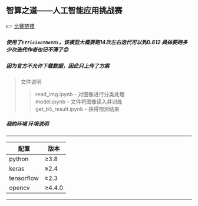 智算之道——人工智能应用挑战赛
------
:point_right:	[比赛链接](https://www.kesci.com/home/competition/5f34b039a5c0e8002d5d008e/content "悬停显示")<br>
##### 使用了`EfficientNetB5`，该模型大概要跑14次左右迭代可以到0.812  ~~具体要跑多少次迭代作者也记不清了~~:blush: <br>
##### 因为官方不允许下载数据，因此只上传了方案

>文件说明
>>read_img.ipynb - 对图像进行分类处理<br>
>>model.ipynb - 文件将图像读入并训练<br>
>>get_b5_result.ipynb - 获得预测结果

##### ___~~我的环境~~  环境说明___	
****
| 配置 | 版本 |
| ----- | ----- |
| python | ≥3.8 |
| keras | ≥2.4 |
| tensorflow | ≥2.3 |
| opencv | ≥4.4.0 |
****


